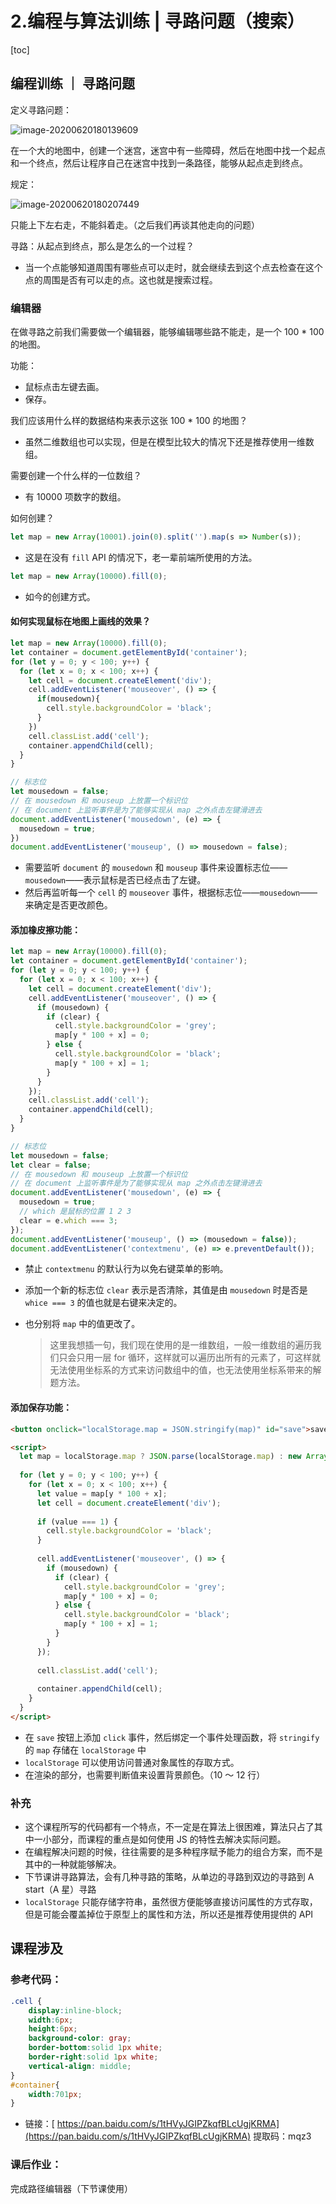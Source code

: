 # 2.编程与算法训练 | 寻路问题（搜索）

[toc]

## 编程训练 ｜ 寻路问题

定义寻路问题：

![image-20200620180139609](assets/image-20200620180139609.png)

在一个大的地图中，创建一个迷宫，迷宫中有一些障碍，然后在地图中找一个起点和一个终点，然后让程序自己在迷宫中找到一条路径，能够从起点走到终点。

规定：

![image-20200620180207449](assets/image-20200620180207449.png)

只能上下左右走，不能斜着走。（之后我们再谈其他走向的问题）



寻路：从起点到终点，那么是怎么的一个过程？

- 当一个点能够知道周围有哪些点可以走时，就会继续去到这个点去检查在这个点的周围是否有可以走的点。这也就是搜索过程。



### 编辑器

在做寻路之前我们需要做一个编辑器，能够编辑哪些路不能走，是一个 100 * 100 的地图。



功能：

- 鼠标点击左键去画。
- 保存。



我们应该用什么样的数据结构来表示这张 100 * 100 的地图？

- 虽然二维数组也可以实现，但是在模型比较大的情况下还是推荐使用一维数组。

需要创建一个什么样的一位数组？

- 有 10000 项数字的数组。

如何创建？

```js
let map = new Array(10001).join(0).split('').map(s => Number(s));
```

- 这是在没有 `fill` API 的情况下，老一辈前端所使用的方法。

```js
let map = new Array(10000).fill(0);
```

- 如今的创建方式。



#### 如何实现鼠标在地图上画线的效果？

```js
let map = new Array(10000).fill(0);
let container = document.getElementById('container');
for (let y = 0; y < 100; y++) {
  for (let x = 0; x < 100; x++) {
    let cell = document.createElement('div');
    cell.addEventListener('mouseover', () => {
      if(mousedown){
        cell.style.backgroundColor = 'black';
      }
    })
    cell.classList.add('cell');
    container.appendChild(cell);
  }
}

// 标志位
let mousedown = false;
// 在 mousedown 和 mouseup 上放置一个标识位
// 在 document 上监听事件是为了能够实现从 map 之外点击左键滑进去
document.addEventListener('mousedown', (e) => {
  mousedown = true;
})
document.addEventListener('mouseup', () => mousedown = false);
```

- 需要监听 `document` 的 `mousedown` 和 `mouseup` 事件来设置标志位——`mousedown`——表示鼠标是否已经点击了左键。
- 然后再监听每一个 `cell` 的 `mouseover` 事件，根据标志位——`mousedown`——来确定是否更改颜色。



#### 添加橡皮擦功能：

```js
let map = new Array(10000).fill(0);
let container = document.getElementById('container');
for (let y = 0; y < 100; y++) {
  for (let x = 0; x < 100; x++) {
    let cell = document.createElement('div');
    cell.addEventListener('mouseover', () => {
      if (mousedown) {
        if (clear) {
          cell.style.backgroundColor = 'grey';
          map[y * 100 + x] = 0;
        } else {
          cell.style.backgroundColor = 'black';
          map[y * 100 + x] = 1;
        }
      }
    });
    cell.classList.add('cell');
    container.appendChild(cell);
  }
}

// 标志位
let mousedown = false;
let clear = false;
// 在 mousedown 和 mouseup 上放置一个标识位
// 在 document 上监听事件是为了能够实现从 map 之外点击左键滑进去
document.addEventListener('mousedown', (e) => {
  mousedown = true;
  // which 是鼠标的位置 1 2 3
  clear = e.which === 3;
});
document.addEventListener('mouseup', () => (mousedown = false));
document.addEventListener('contextmenu', (e) => e.preventDefault());
```

- 禁止 `contextmenu` 的默认行为以免右键菜单的影响。

- 添加一个新的标志位 `clear` 表示是否清除，其值是由 `mousedown` 时是否是 `whice === 3` 的值也就是右键来决定的。

- 也分别将 `map` 中的值更改了。

  > 这里我想插一句，我们现在使用的是一维数组，一般一维数组的遍历我们只会只用一层 for 循环，这样就可以遍历出所有的元素了，可这样就无法使用坐标系的方式来访问数组中的值，也无法使用坐标系带来的解题方法。



#### 添加保存功能：

```html
<button onclick="localStorage.map = JSON.stringify(map)" id="save">save</button>

<script>
  let map = localStorage.map ? JSON.parse(localStorage.map) : new Array(10000).fill(0);
  
  for (let y = 0; y < 100; y++) {
    for (let x = 0; x < 100; x++) {
      let value = map[y * 100 + x];
      let cell = document.createElement('div');
      
      if (value === 1) {
        cell.style.backgroundColor = 'black';
      }
      
      cell.addEventListener('mouseover', () => {
        if (mousedown) {
          if (clear) {
            cell.style.backgroundColor = 'grey';
            map[y * 100 + x] = 0;
          } else {
            cell.style.backgroundColor = 'black';
            map[y * 100 + x] = 1;
          }
        }
      });
      
      cell.classList.add('cell');
      
      container.appendChild(cell);
    }
  }
</script>
```

- 在 `save` 按钮上添加 `click` 事件，然后绑定一个事件处理函数，将 `stringify` 的 `map` 存储在 `localStorage` 中
- `localStorage` 可以使用访问普通对象属性的存取方式。
- 在渲染的部分，也需要判断值来设置背景颜色。（10 ～ 12 行）



### 补充

- 这个课程所写的代码都有一个特点，不一定是在算法上很困难，算法只占了其中一小部分，而课程的重点是如何使用 JS 的特性去解决实际问题。
- 在编程解决问题的时候，往往需要的是多种程序赋予能力的组合方案，而不是其中的一种就能够解决。
- 下节课讲寻路算法，会有几种寻路的策略，从单边的寻路到双边的寻路到 A start（A 星）寻路
- `localStorage` 只能存储字符串，虽然很方便能够直接访问属性的方式存取，但是可能会覆盖掉位于原型上的属性和方法，所以还是推荐使用提供的 API 

## 课程涉及

### 参考代码：

```css
.cell {
    display:inline-block;
    width:6px;
    height:6px;
    background-color: gray;
    border-bottom:solid 1px white;
    border-right:solid 1px white;
    vertical-align: middle;
}
#container{
    width:701px;
}
```

- 链接：[ https://pan.baidu.com/s/1tHVyJGIPZkqfBLcUgjKRMA](https://pan.baidu.com/s/1tHVyJGIPZkqfBLcUgjKRMA)
  提取码：mqz3

### 课后作业：

完成路径编辑器（下节课使用）

